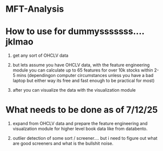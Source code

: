 # MFT-Analysis

# How to use for dummysssssss.... jklmao

1. get any sort of OHCLV data

2. but lets assume you have OHCLV data, with the feature engineering module you can calculate up to 65 features for over 10k stocks within 2-5 mins (dependingon computer circumstances unless you have a bad laptop but either way its free and fast enough to be practical for most)

3. after you can visualize the data with the visualization module

# What needs to be done as of 7/12/25

1. expand from OHCLV data and prepare the feature engineering and visualzation module for higher level book data like from databento.

2. outlier detection of some sort / screener.... but i need to figure out what are good screeners and what is the bullshit noise.
